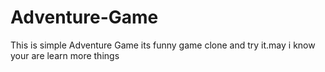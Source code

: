 # Adventure-Game
This is simple Adventure Game its  funny game clone and try it.may i know your are learn more things
